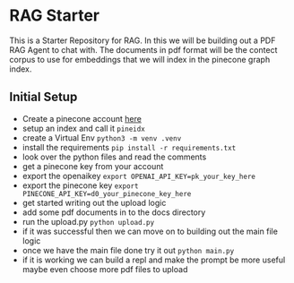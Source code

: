 # RAG Starter
This is a Starter Repository for RAG. In this we will be building out a PDF RAG Agent to chat with. The documents in pdf format will be the contect corpus to use for embeddings that we will index in the pinecone graph index.

## Initial Setup
- Create a pinecone account [here](https://www.pinecone.io/)
- setup an index and call it `pineidx`
- create a Virtual Env `python3 -m venv .venv`
- install the requirements `pip install -r requirements.txt`
- look over the python files and read the comments
- get a pinecone key from your account
- export the openaikey `export OPENAI_API_KEY=pk_your_key_here` 
- export the pinecone key `export PINECONE_API_KEY=d0_your_pinecone_key_here`
- get started writing out the upload logic
- add some pdf documents in to the docs directory
- run the upload.py `python upload.py`
- if it was successful then we can move on to building out the main file logic
- once we have the main file done try it out `python main.py`
- if it is working we can build a repl and make the prompt be more useful maybe even choose more pdf files to upload
